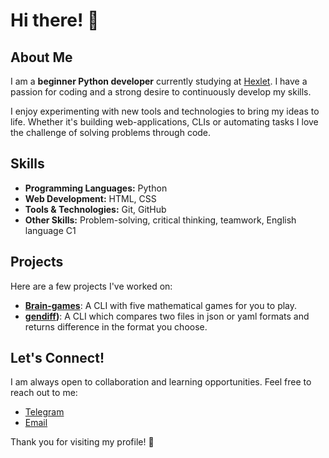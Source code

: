 # Hi there! 👋

## About Me

I am a **beginner Python developer** currently studying at [Hexlet](https://hexlet.io). I have a passion for coding and a strong desire to continuously develop my skills. 

I enjoy experimenting with new tools and technologies to bring my ideas to life. Whether it's building web-applications, CLIs or automating tasks I love the challenge of solving problems through code.

## Skills

- **Programming Languages:** Python
- **Web Development:** HTML, CSS
- **Tools & Technologies:** Git, GitHub
- **Other Skills:** Problem-solving, critical thinking, teamwork, English language C1

## Projects

Here are a few projects I've worked on:

- **[Brain-games](https://github.com/EgorTitov01/Brain-games)**: A CLI with five mathematical games for you to play. 
- **[gendiff](https://github.com/EgorTitov01/gendiff))**: A CLI which compares two files in json or yaml formats and returns difference in the format you choose.

## Let's Connect!

I am always open to collaboration and learning opportunities. Feel free to reach out to me:

- [Telegram](@egorr1785)
- [Email](titov.egor1001@gmail.com)

Thank you for visiting my profile! 🚀
